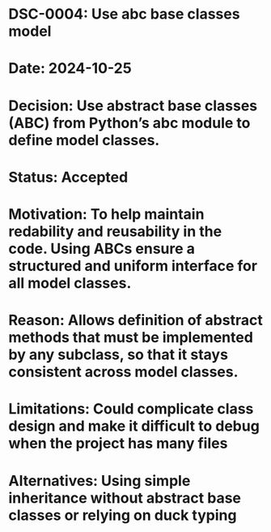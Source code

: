 # DSC-0004: Use abc base classes model
# Date: 2024-10-25
# Decision: Use abstract base classes (ABC) from Python’s abc module to define model classes.
# Status: Accepted
# Motivation: To help maintain redability and reusability in the code. Using ABCs ensure a structured and uniform interface for all model classes. 
# Reason: Allows definition of abstract methods that must be implemented by any subclass, so that it stays consistent across model classes.
# Limitations: Could complicate class design and make it difficult to debug when the project has many files
# Alternatives: Using simple inheritance without abstract base classes or relying on duck typing